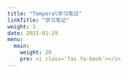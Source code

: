 ```yaml
---
title: "Temporal学习笔记"
linkTitle: "学习笔记"
weight: 1
date: 2021-01-29
menu:
  main:
    weight: 20
    pre: <i class='fas fa-book'></i>
---
```




